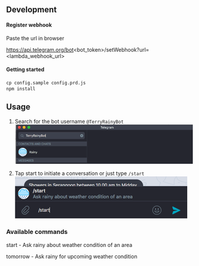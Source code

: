 ## Development
#### Register webhook
Paste the url in browser

https://api.telegram.org/bot<bot_token>/setWebhook?url=<lambda_webhook_url>

#### Getting started
```
cp config.sample config.prd.js
npm install
```

## Usage
1. Search for the bot username `@TerryRainyBot`
![Step 1](./step1.png)

2. Tap start to initiate a conversation or just type `/start`
![Step 2](./step2.png)

### Available commands
start - Ask rainy about weather condition of an area

tomorrow - Ask rainy for upcoming weather condition